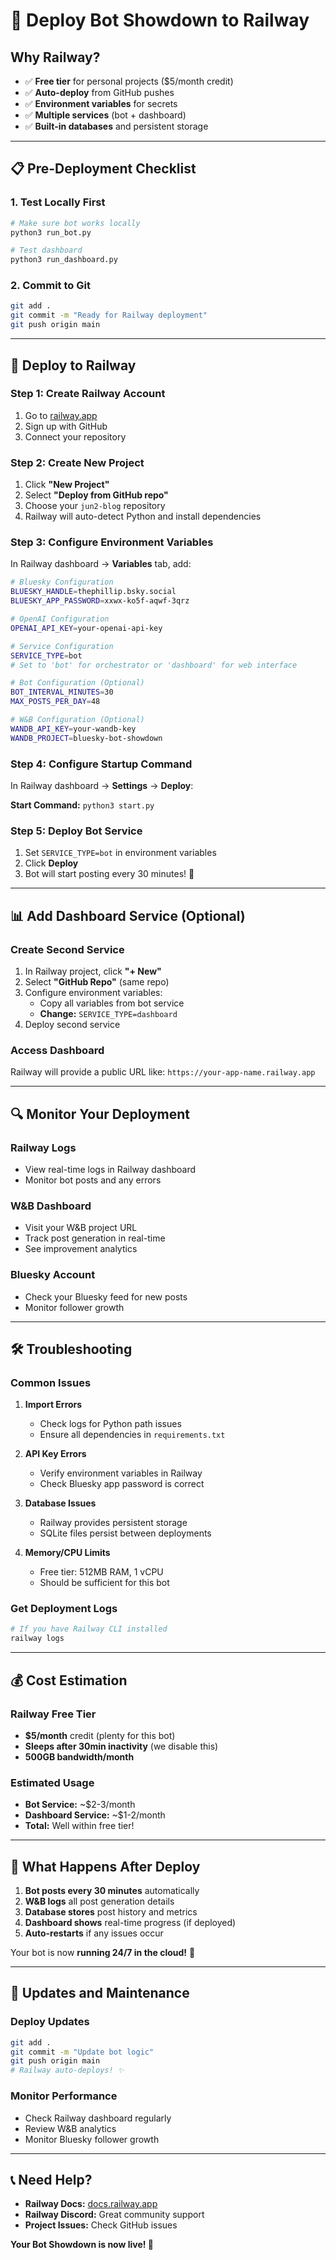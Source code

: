 # 🚀 Deploy Bot Showdown to Railway

## Why Railway?
- ✅ **Free tier** for personal projects ($5/month credit)
- ✅ **Auto-deploy** from GitHub pushes
- ✅ **Environment variables** for secrets
- ✅ **Multiple services** (bot + dashboard)
- ✅ **Built-in databases** and persistent storage

---

## 📋 **Pre-Deployment Checklist**

### 1. **Test Locally First**
```bash
# Make sure bot works locally
python3 run_bot.py

# Test dashboard  
python3 run_dashboard.py
```

### 2. **Commit to Git**
```bash
git add .
git commit -m "Ready for Railway deployment"
git push origin main
```

---

## 🎯 **Deploy to Railway**

### **Step 1: Create Railway Account**
1. Go to [railway.app](https://railway.app)
2. Sign up with GitHub
3. Connect your repository

### **Step 2: Create New Project**
1. Click **"New Project"**
2. Select **"Deploy from GitHub repo"**
3. Choose your `jun2-blog` repository
4. Railway will auto-detect Python and install dependencies

### **Step 3: Configure Environment Variables**
In Railway dashboard → **Variables** tab, add:

```bash
# Bluesky Configuration
BLUESKY_HANDLE=thephillip.bsky.social
BLUESKY_APP_PASSWORD=xxwx-ko5f-aqwf-3qrz

# OpenAI Configuration  
OPENAI_API_KEY=your-openai-api-key

# Service Configuration
SERVICE_TYPE=bot
# Set to 'bot' for orchestrator or 'dashboard' for web interface

# Bot Configuration (Optional)
BOT_INTERVAL_MINUTES=30
MAX_POSTS_PER_DAY=48

# W&B Configuration (Optional)
WANDB_API_KEY=your-wandb-key
WANDB_PROJECT=bluesky-bot-showdown
```

### **Step 4: Configure Startup Command**
In Railway dashboard → **Settings** → **Deploy**:

**Start Command:** `python3 start.py`

### **Step 5: Deploy Bot Service**
1. Set `SERVICE_TYPE=bot` in environment variables
2. Click **Deploy**
3. Bot will start posting every 30 minutes! 🎉

---

## 📊 **Add Dashboard Service (Optional)**

### **Create Second Service**
1. In Railway project, click **"+ New"**
2. Select **"GitHub Repo"** (same repo)
3. Configure environment variables:
   - Copy all variables from bot service
   - **Change:** `SERVICE_TYPE=dashboard`
4. Deploy second service

### **Access Dashboard**
Railway will provide a public URL like:
`https://your-app-name.railway.app`

---

## 🔍 **Monitor Your Deployment**

### **Railway Logs**
- View real-time logs in Railway dashboard
- Monitor bot posts and any errors

### **W&B Dashboard**
- Visit your W&B project URL
- Track post generation in real-time
- See improvement analytics

### **Bluesky Account**
- Check your Bluesky feed for new posts
- Monitor follower growth

---

## 🛠 **Troubleshooting**

### **Common Issues**

1. **Import Errors**
   - Check logs for Python path issues
   - Ensure all dependencies in `requirements.txt`

2. **API Key Errors**
   - Verify environment variables in Railway
   - Check Bluesky app password is correct

3. **Database Issues**
   - Railway provides persistent storage
   - SQLite files persist between deployments

4. **Memory/CPU Limits**
   - Free tier: 512MB RAM, 1 vCPU
   - Should be sufficient for this bot

### **Get Deployment Logs**
```bash
# If you have Railway CLI installed
railway logs
```

---

## 💰 **Cost Estimation**

### **Railway Free Tier**
- **$5/month** credit (plenty for this bot)
- **Sleeps after 30min inactivity** (we disable this)
- **500GB bandwidth/month**

### **Estimated Usage**
- **Bot Service:** ~$2-3/month
- **Dashboard Service:** ~$1-2/month  
- **Total:** Well within free tier!

---

## 🎉 **What Happens After Deploy**

1. **Bot posts every 30 minutes** automatically
2. **W&B logs** all post generation details
3. **Database stores** post history and metrics
4. **Dashboard shows** real-time progress (if deployed)
5. **Auto-restarts** if any issues occur

Your bot is now **running 24/7 in the cloud!** 🚀

---

## 🔄 **Updates and Maintenance**

### **Deploy Updates**
```bash
git add .
git commit -m "Update bot logic"
git push origin main
# Railway auto-deploys! ✨
```

### **Monitor Performance**
- Check Railway dashboard regularly
- Review W&B analytics
- Monitor Bluesky follower growth

---

## 📞 **Need Help?**

- **Railway Docs:** [docs.railway.app](https://docs.railway.app)
- **Railway Discord:** Great community support
- **Project Issues:** Check GitHub issues

**Your Bot Showdown is now live! 🎊** 